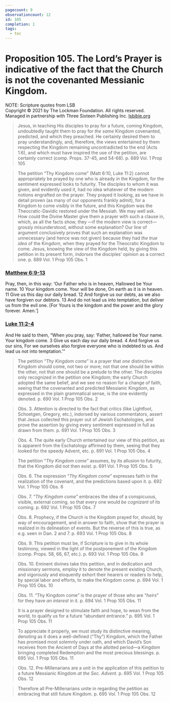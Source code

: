 ```yaml
---
pagecount: 9
observationcount: 12
id: 105
completion: 1
tags:
  - toc
---
```

# Proposition 105. The Lord’s Prayer is indicative of the fact that the Church is not the covenanted Messianic Kingdom.

NOTE: Scripture quotes from LSB  
Copyright © 2021 by The Lockman Foundation. All rights reserved.  
Managed in partnership with Three Sixteen Publishing Inc. [lsbible.org](https://www.lsbible.org/)

>Jesus, in teaching His disciples to pray for a future, coming Kingdom, undoubtedly taught them to pray for *the same* Kingdom covenanted, predicted, and which they preached. He certainly desired them to pray understandingly, and, therefore, the views entertained by them respecting the Kingdom remaining uncontradicted to the end (Acts 1:6), and which must have inspired the use of the petition, are certainly correct (comp. Props. 37-45, and 54-68).
>p. 689 Vol. 1 Prop 105 

>The petition “Thy Kingdom come” (Matt 6:10, Luke 11:2) cannot appropriately be prayed by one who is already *in* the Kingdom, for the sentiment expressed looks to futurity. The disciples to whom it was given, and evidently used it, had no idea whatever of the modern notions engrafted on the prayer. They prayed it looking, as we have in detail proven (as many of our opponents frankly admit), for a Kingdom to come visibly in the future, and this Kingdom was the Theocratic-Davidic restored under the Messiah. We may well ask. How could the Divine Master give them a prayer with such a clause in, which, as all the facts show, they —if the modern view is correct—grossly misunderstood, without some explanation? Our line of argument conclusively proves that such an explanation was unnecessary (and hence was not given) because they had *the true idea* of the Kingdom, when they prayed for the Theocratic Kingdom to come. Jesus, knowing the view of the Kingdom held, by giving this petition in its present form, *indorses* the disciples’ opinion as a correct one.
>p. 689 Vol. 1 Prop 105 Obs. 1
### [Matthew 6:9-13](https://read.lsbible.org/?q=matt+6%3A9-13)
Pray, then, in this way:
‘Our Father who is in heaven,
Hallowed be Your name.
10 Your kingdom come.
Your will be done,
On earth as it is in heaven.
11 Give us this day our daily bread.
12 And forgive us our debts, as we also have forgiven our debtors.
13 And do not lead us into temptation, but deliver us from the evil one. 
\[For Yours is the kingdom and the power and the glory forever. Amen.’\]

### [Luke 11:2-4](https://read.lsbible.org/?q=luke+11%3A2-4)
And He said to them, “When you pray, say:
‘Father, hallowed be Your name.
Your kingdom come.
3 Give us each day our daily bread.
4 And forgive us our sins,
For we ourselves also forgive everyone who is indebted to us.
And lead us not into temptation.’”


>The petition “*Thy Kingdom come*” is a prayer that *one* distinctive Kingdom should come, not two or more; not that one should be within the other, not that one should be a prelude to the other. The disciples only recognized in the petition one Kingdom; the early Church adopted the same belief, and we see no reason for a change of faith, seeing that the covenanted and predicted Messianic Kingdom, as expressed in the plain grammatical sense, is the one evidently denoted.
>p. 690 Vol. 1 Prop 105 Obs. 2

>Obs. 3. Attention is directed to the fact that critics (like Lightfoot, Schoetgen, Gregory, etc.), indorsed by various commentators, assert that Jesus collected this prayer out of Jewish Eschatologies, and prove the assertion by giving every sentiment expressed in full as drawn from them.
>p. 691 Vol. 1 Prop 105 Obs. 3

>Obs. 4. The quite early Church entertained our view of this petition, as is apparent from the Eschatology affirmed by them, seeing that they looked for the speedy Advent, etc.
>p. 691 Vol. 1 Prop 105 Obs. 4

>The petition “*Thy Kingdom come*” assumes, by its allusion to futurity, that the Kingdom did not then exist.
>p. 691 Vol. 1 Prop 105 Obs. 5

>Obs. 6. The expression “*Thy Kingdom come*” expresses faith in the realization of the covenant, and the predictions based upon it.
>p. 692 Vol. 1 Prop 105 Obs. 6

>Obs. 7. “*Thy Kingdom come*” embraces the idea of a conspicuous, visible, external coming, so that every one would *be cognizant* of its coming.
>p. 692 Vol. 1 Prop 105 Obs. 7

>Obs. 8. Prophecy, if the Church is the Kingdom prayed for, should, by way of encouragement, and in answer to faith, show that the prayer is realized in its delineation of events. But the reverse of this is true, as e.g. seen in Dan. 2 and 7.
>p. 693 Vol. 1 Prop 105 Obs. 8

>Obs. 9. This petition must be, if Scripture is to give in its whole testimony, viewed in the light of the postponement of the Kingdom (comp. Props. 58, 66, 67, etc.).
>p. 693 Vol. 1 Prop 105 Obs. 9

>Obs. 10. Eminent divines take this petition, and in dedication and missionary sermons, employ it to denote the present existing Church, and vigorously and eloquently exhort their hearers or readers to help, by special labor and efforts, to make the Kingdom come.
>p. 694 Vol. 1 Prop 105 Obs. 10

>Obs. 11. “Thy Kingdom come” is the prayer of those who are “*heirs*” for they have *an interest* in it.
>p. 694 Vol. 1 Prop 105 Obs. 11

>It is a prayer designed to stimulate faith and hope, to wean from the world, to qualify us for a future “abundant entrance.”
>p. 695 Vol. 1 Prop 105 Obs. 11

>To appreciate it properly, we must study its distinctive meaning, denoting as it does a well-defined (“Thy”) Kingdom, which the Father has promised most solemnly under oath, and which David’s Son receives from the Ancient of Days at the allotted period—a Kingdom bringing completed Redemption and the most precious blessings.
>p. 695 Vol. 1 Prop 105 Obs. 11

>Obs. 12. Pre-Millenarians are a unit in the application of this petition to a future Messianic Kingdom *at the Sec. Advent*.
>p. 695 Vol. 1 Prop 105 Obs. 12

>Therefore all Pre-Millenarians unite in regarding the petition as embracing that still future Kingdom.
>p. 695 Vol. 1 Prop 105 Obs. 12














